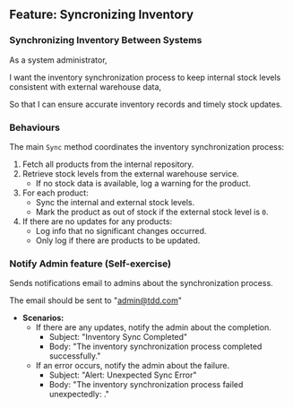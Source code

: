 ## Feature: Syncronizing Inventory

### Synchronizing Inventory Between Systems

As a system administrator,

I want the inventory synchronization process to keep internal stock levels consistent with external warehouse data,

So that I can ensure accurate inventory records and timely stock updates.

### Behaviours

The main `Sync` method coordinates the inventory synchronization process:

1. Fetch all products from the internal repository.
1. Retrieve stock levels from the external warehouse service.
   - If no stock data is available, log a warning for the product.
1. For each product:
   - Sync the internal and external stock levels.
   - Mark the product as out of stock if the external stock level is `0`.
1. If there are no updates for any products:
   - Log info that no significant changes occurred.
   - Only log if there are products to be updated.

### Notify Admin feature (Self-exercise)

Sends notifications email to admins about the synchronization process.

The email should be sent to "admin@tdd.com"

- **Scenarios:**
  - If there are any updates, notify the admin about the completion.
    - Subject: "Inventory Sync Completed"
    - Body: "The inventory synchronization process completed successfully."
  - If an error occurs, notify the admin about the failure.
    - Subject: "Alert: Unexpected Sync Error"
    - Body: "The inventory synchronization process failed unexpectedly: <error>."
